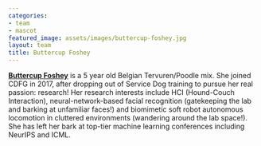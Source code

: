 ```yaml
---
categories:
- team
- mascot
featured_image: assets/images/buttercup-foshey.jpg
layout: team
title: Buttercup Foshey
---
```


**[Buttercup Foshey](/buttercup)** is a 5 year old Belgian Tervuren/Poodle mix. She joined CDFG in 2017, after dropping out of Service Dog training to pursue her real passion: research! Her research interests include HCI (Hound-Couch Interaction), neural-network-based facial recognition (gatekeeping the lab and barking at unfamiliar faces!) and biomimetic soft robot autonomous locomotion in cluttered environments (wandering around the lab space!). She has left her bark at top-tier machine learning conferences including NeurIPS and ICML.
